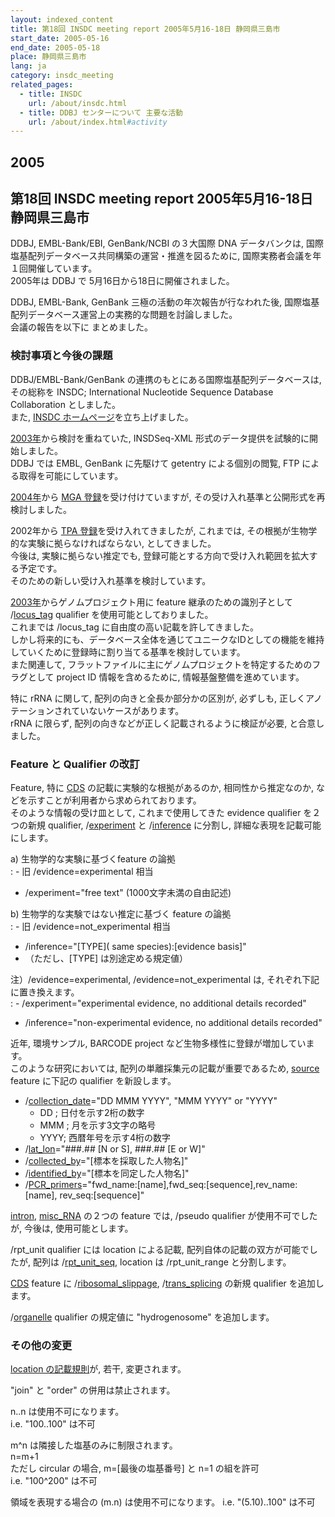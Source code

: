 ```yaml
---
layout: indexed_content
title: 第18回 INSDC meeting report 2005年5月16-18日 静岡県三島市
start_date: 2005-05-16
end_date: 2005-05-18
place: 静岡県三島市
lang: ja
category: insdc_meeting
related_pages:
  - title: INSDC
    url: /about/insdc.html
  - title: DDBJ センターについて 主要な活動
    url: /about/index.html#activity
---
```


## 2005  <a name="2005"></a>

## 第18回 INSDC meeting report 2005年5月16-18日 静岡県三島市

DDBJ, EMBL-Bank/EBI, GenBank/NCBI の３大国際 DNA データバンクは, 国際塩基配列データベース共同構築の運営・推進を図るために, 国際実務者会議を年１回開催しています。  
2005年は DDBJ で 5月16日から18日に開催されました。

DDBJ, EMBL-Bank, GenBank 三極の活動の年次報告が行なわれた後, 国際塩基配列データベース運営上の実務的な問題を討論しました。  
会議の報告を以下に まとめました。

### 検討事項と今後の課題

DDBJ/EMBL-Bank/GenBank の連携のもとにある国際塩基配列データベースは, その総称を INSDC; International Nucleotide Sequence Database Collaboration としました。   
また, [INSDC ホームページ](http://www.insdc.org/)を立ち上げました。

[2003年](/activities/insdc_meeting/2003)から検討を重ねていた, INSDSeq-XML 形式のデータ提供を試験的に開始しました。  
DDBJ では EMBL, GenBank に先駆けて getentry による個別の閲覧, FTP による取得を可能にしています。

[2004年](/activities/insdc_meeting/2004)から [MGA 登録](/ddbj/mga.html)を受け付けていますが, その受け入れ基準と公開形式を再検討しました。  

2002年から [TPA 登録](/ddbj/tpa.html)を受け入れてきましたが, これまでは, その根拠が生物学的な実験に拠らなければならない, としてきました。  
今後は, 実験に拠らない推定でも, 登録可能とする方向で受け入れ範囲を拡大する予定です。  
そのための新しい受け入れ基準を検討しています。

[2003年](/activities/insdc_meeting/2003)からゲノムプロジェクト用に feature 継承のための識別子として /[locus\_tag](/ddbj/qualifiers.html#locus_tag) qualifier を使用可能としておりました。  
これまでは /locus\_tag に自由度の高い記載を許してきました。  
しかし将来的にも、データベース全体を通じてユニークなIDとしての機能を維持していくために登録時に割り当てる基準を検討しています。  
また関連して, フラットファイルに主にゲノムプロジェクトを特定するためのフラグとして project ID 情報を含めるために, 情報基盤整備を進めています。

特に rRNA に関して, 配列の向きと全長か部分かの区別が, 必ずしも,
正しくアノテーションされていないケースがあります。  
rRNA に限らず, 配列の向きなどが正しく記載されるように検証が必要,
と合意しました。

### Feature と Qualifier の改訂  <a name="2005-ft"></a>

Feature, 特に [CDS](/ddbj/cds.html) の記載に実験的な根拠があるのか, 相同性から推定なのか, などを示すことが利用者から求められております。  
そのような情報の受け皿として, これまで使用してきた evidence qualifier を２つの新規 qualifier, /[experiment](/ddbj/qualifiers.html#experiment) と /[inference](/ddbj/qualifiers.html#inference) に分割し, 詳細な表現を記載可能にします。

a\) 生物学的な実験に基づくfeature の論拠  
:  -   旧 /evidence=experimental 相当
  -   /experiment="free text" (1000文字未満の自由記述)

b\) 生物学的な実験ではない推定に基づく feature の論拠  
:  -   旧 /evidence=not\_experimental 相当
  -   /inference="\[TYPE\]( same species):\[evidence basis\]"
  -   （ただし、\[TYPE\] は別途定める規定値）

注）/evidence=experimental, /evidence=not\_experimental は, それぞれ下記に置き換えます。  
:  -   /experiment="experimental evidence, no additional details recorded"
  -   /inference="non-experimental evidence, no additional details
      recorded"

近年, 環境サンプル, BARCODE project など生物多様性に登録が増加しています。  
このような研究においては, 配列の単離採集元の記載が重要であるため,
[source](/ddbj/features.html#source) feature に下記の qualifier を新設します。

-   /[collection\_date](/ddbj/qualifiers.html#collection_date)="DD MMM
    YYYY", "MMM YYYY" or "YYYY"
    -   DD ; 日付を示す2桁の数字
    -   MMM ; 月を示す3文字の略号
    -   YYYY; 西暦年号を示す4桁の数字
-   /[lat\_lon](/ddbj/qualifiers.html#lat_lon)="\#\#\#.\#\# \[N or S\],
    \#\#\#.\#\# \[E or W\]"
-   /[collected\_by](/ddbj/qualifiers.html#collected_by)="\[標本を採取した人物名\]"
-   /[identified\_by](/ddbj/qualifiers.html#identified_by)="\[標本を同定した人物名\]"
-   /[PCR\_primers](/ddbj/qualifiers.html#PCR_primers)="fwd\_name:\[name\],fwd\_seq:\[sequence\],rev\_name:\[name\],
    rev\_seq:\[sequence\]"

[intron](/ddbj/features.html#intron),
[misc\_RNA](/ddbj/features.html#misc_RNA) の２つの feature では, /pseudo
qualifier が使用不可でしたが, 今後は, 使用可能とします。

/rpt\_unit qualifier には location による記載,
配列自体の記載の双方が可能でしたが, 配列は
/[rpt\_unit\_seq](/ddbj/qualifiers.html#rpt_unit_seq), location は
/rpt\_unit\_range と分割します。

[CDS](/ddbj/features.html#cds) feature に
/[ribosomal\_slippage](/ddbj/qualifiers.html#ribosomal_slippage),
/[trans\_splicing](/ddbj/qualifiers.html#trans_splicing) の新規
qualifier を追加します。

/[organelle](/ddbj/qualifiers.html#organelle) qualifier の規定値に
"hydrogenosome" を追加します。

### その他の変更

[location の記載規則](/ddbj/location.html)が, 若干, 変更されます。

"join" と "order" の併用は禁止されます。

n..n は使用不可になります。  
i.e. "100..100" は不可

m^n は隣接した塩基のみに制限されます。  
n=m+1  
ただし circular の場合, m=\[最後の塩基番号\] と n=1 の組を許可  
i.e. "100^200" は不可

領域を表現する場合の (m.n) は使用不可になります。 i.e. "(5.10)..100" は不可
